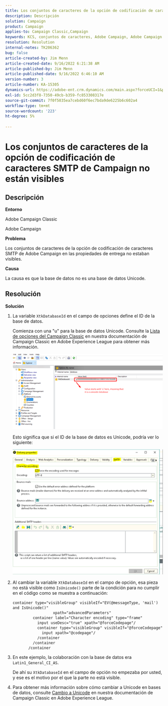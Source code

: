 ```yaml
---
title: Los conjuntos de caracteres de la opción de codificación de caracteres SMTP de Campaign no están visibles
description: Descripción
solution: Campaign
product: Campaign
applies-to: Campaign Classic,Campaign
keywords: KCS, conjuntos de caracteres, Adobe Campaign, Adobe Campaign Classic, opción de codificación de caracteres SMTP no visible, variable XtkDatabaseId
resolution: Resolution
internal-notes: TK206362
bug: false
article-created-by: Jim Menn
article-created-date: 9/16/2022 6:21:38 AM
article-published-by: Jim Menn
article-published-date: 9/16/2022 6:46:10 AM
version-number: 3
article-number: KA-15305
dynamics-url: https://adobe-ent.crm.dynamics.com/main.aspx?forceUCI=1&pagetype=entityrecord&etn=knowledgearticle&id=3c647acd-8735-ed11-9db1-0022480866ad
exl-id: 5cc2d3f8-7350-49cb-b359-fc853308317e
source-git-commit: 7f0f5035ea7cebd60f6ec7bda9de6225b6c602a4
workflow-type: tm+mt
source-wordcount: '223'
ht-degree: 5%

---
```


# Los conjuntos de caracteres de la opción de codificación de caracteres SMTP de Campaign no están visibles

## Descripción

<b>Entorno</b>

Adobe Campaign Classic

Adobe Campaign

<b>Problema</b>

Los conjuntos de caracteres de la opción de codificación de caracteres SMTP de Adobe Campaign en las propiedades de entrega no estaban visibles.

<b>Causa</b>

La causa es que la base de datos no es una base de datos Unicode.

## Resolución

<b>Solución</b>

1. La variable `XtkDatabaseId` en el campo de opciones define el ID de la base de datos.

   Comienza con una &quot;u&quot; para la base de datos Unicode. Consulte la [Lista de opciones del Campaign Classic](https://docs.adobe.com/content/help/en/campaign-classic/using/installing-campaign-classic/appendices/configuring-campaign-options.html) en nuestra documentación de Campaign Classic en Adobe Experience League para obtener más información.

   ![](assets/c05936a7-51d0-ec11-a7b5-00224809c556.png)

   Esto significa que si el ID de la base de datos es Unicode, podría ver lo siguiente:

   ![](assets/___c05936a7-51d0-ec11-a7b5-00224809c556___.png)

1. Al cambiar la variable `XtkDatabaseId` en el campo de opción, esa pieza no está visible como `IsUnicode()` parte de la condición para no cumplir en el código como se muestra a continuación:

   ```
   container type="visibleGroup" visibleIf="EV(@messageType, 'mail') and IsUnicode()"
                     xpath="advancedParameters"
            container label="Character encoding" type="frame"
              input useDesc="true" xpath="@forceCodepage"/
              container type="visibleGroup" visibleIf="@forceCodepage"
                input xpath="@codepage"/
              /container
            /container
          /container
   ```

1. En este ejemplo, la colaboración con la base de datos era `Latin1_General_CI_AS`.

   De ahí su `XtkDatabaseId` en el campo de opción no empezaba por usted, y ese es el motivo por el que la parte no está visible.

1. Para obtener más información sobre cómo cambiar a Unicode en bases de datos, consulte [Cambio a Unicode](https://docs.adobe.com/content/help/en/campaign-classic/using/monitoring-campaign-classic/updating-adobe-campaign/switching-to-unicode.html) en nuestra documentación de Campaign Classic en Adobe Experience League.
